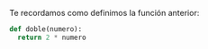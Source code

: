 Te recordamos como definimos la función anterior:

```python
def doble(numero):
  return 2 * numero
```
